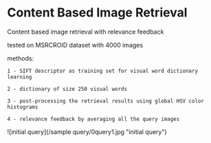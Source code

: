 # Content Based Image Retrieval
 
 Content based image retrieval with relevance feedback
 
 tested on MSRCROID dataset with 4000 images

 methods:
    
    1 - SIFT descriptor as training set for visual word dictionary learning
    
    2 - dictionary of size 250 visual words
    
    3 - post-processing the retrieval results using global HSV color histograms 
    
    4 - relevance feedback by averaging all the query images 


![initial query](/sample query/0query1.jpg "initial query")













